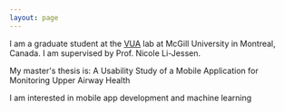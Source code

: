 ```yaml
---
layout: page
---
```


I am a graduate student at the [VUA](https://voice.lab.mcgill.ca) lab at McGill University in Montreal, Canada. I am supervised by Prof. Nicole Li-Jessen.

My master's thesis is: A Usability Study of a Mobile Application for Monitoring Upper Airway Health

I am interested in mobile app development and machine learning 
